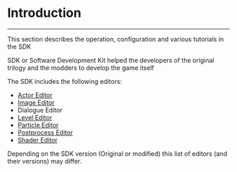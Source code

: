 # Introduction

___

This section describes the operation, configuration and various tutorials in the SDK

SDK or Software Development Kit helped the developers of the original trilogy and the modders to develop the game itself

The SDK includes the following editors:

- [Actor Editor](actor-editor/actor-editor.md)
- [Image Editor](image-editor/image-editor.md)
- Dialogue Editor
- [Level Editor](level-editor/level-editor.md)
- [Particle Editor](particle-editor/particle-editor.md)
- [Postprocess Editor](postprocess-editor/postprocess-editor.md)
- [Shader Editor](shader-editor/shader-editor.md)

Depending on the SDK version (Original or modified) this list of editors (and their versions) may differ.
